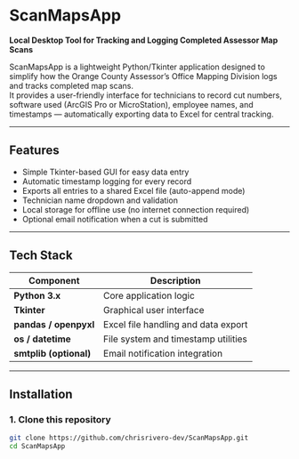 # ScanMapsApp

**Local Desktop Tool for Tracking and Logging Completed Assessor Map Scans**

ScanMapsApp is a lightweight Python/Tkinter application designed to simplify how the Orange County Assessor’s Office Mapping Division logs and tracks completed map scans.  
It provides a user-friendly interface for technicians to record cut numbers, software used (ArcGIS Pro or MicroStation), employee names, and timestamps — automatically exporting data to Excel for central tracking.

---

## Features

- Simple Tkinter-based GUI for easy data entry  
- Automatic timestamp logging for every record  
- Exports all entries to a shared Excel file (auto-append mode)  
- Technician name dropdown and validation  
- Local storage for offline use (no internet connection required)  
- Optional email notification when a cut is submitted  

---

## Tech Stack

| Component | Description |
|------------|--------------|
| **Python 3.x** | Core application logic |
| **Tkinter** | Graphical user interface |
| **pandas / openpyxl** | Excel file handling and data export |
| **os / datetime** | File system and timestamp utilities |
| **smtplib (optional)** | Email notification integration |

---

## Installation

### 1. Clone this repository
```bash
git clone https://github.com/chrisrivero-dev/ScanMapsApp.git
cd ScanMapsApp
